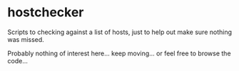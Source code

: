 # hostchecker

Scripts to checking against a list of hosts, just to help out make sure nothing was missed.

Probably nothing of interest here... keep moving... or feel free to browse the code...
